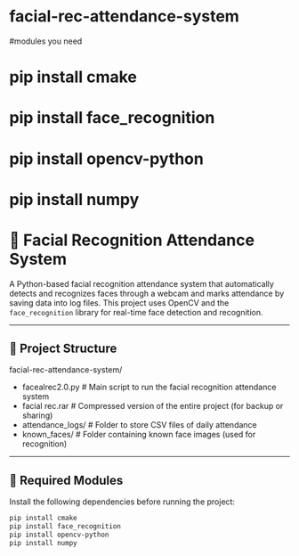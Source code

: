# facial-rec-attendance-system
#modules you need 
#  pip install cmake
#  pip install face_recognition
#  pip install opencv-python
#  pip install numpy
# 🧠 Facial Recognition Attendance System

A Python-based facial recognition attendance system that automatically detects and recognizes faces through a webcam and marks attendance by saving data into log files. This project uses OpenCV and the `face_recognition` library for real-time face detection and recognition.

---

## 📁 Project Structure
facial-rec-attendance-system/
- facealrec2.0.py # Main script to run the facial recognition attendance system
- facial rec.rar # Compressed version of the entire project (for backup or sharing)
- attendance_logs/ # Folder to store CSV files of daily attendance
- known_faces/ # Folder containing known face images (used for recognition)

---

## 🧩 Required Modules

Install the following dependencies before running the project:

```bash
pip install cmake
pip install face_recognition
pip install opencv-python
pip install numpy
```
